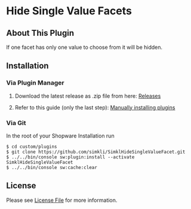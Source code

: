# Hide Single Value Facets
## About This Plugin
If one facet has only one value to choose from it will be hidden.

## Installation
### Via Plugin Manager
1. Download the latest release as .zip file from here: 
[Releases](https://github.com/simkli/SimklHideSingleValueFacet/releases)

2. Refer to this guide (only the last step): [Manually installing plugins](https://en-community.shopware.com/Licensing-and-installing-a-licensed-plugin-_detail_1638.html#Manually_installing_plugins)

### Via Git
In the root of your Shopware Installation run
```
$ cd custom/plugins
$ git clone https://github.com/simkli/SimklHideSingleValueFacet.git
$ ../../bin/console sw:plugin:install --activate SimklHideSingleValueFacet
$ ../../bin/console sw:cache:clear
```
## License

Please see [License File](LICENSE) for more information.